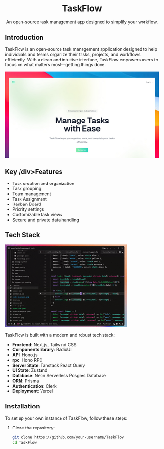 <div align="center">
  <h1>TaskFlow</h1>
  <p>An open-source task management app designed to simplify your workflow.</p>
</div>

## Introduction

TaskFlow is an open-source task management application designed to help individuals and teams organize their tasks, projects, and workflows efficiently. With a clean and intuitive interface, TaskFlow empowers users to focus on what matters most—getting things done.

  <img src="./showcase.jpg" alt="TaskFlow Showcase" width="800">

## Key /div>Features

- Task creation and organization
- Task grouping
- Team management
- Task Assignment
- Kanban Board
- Priority settings
- Customizable task views
- Secure and private data handling

## Tech Stack

<div align="start">
  <img src="./video-showcase.gif" alt="TaskFlow Demo" width="400">
</div>

TaskFlow is built with a modern and robust tech stack:

- **Frontend**: Next.js, Tailwind CSS
- **Components library**: RadixUI
- **API**: Hono.js
- **rpc**: Hono RPC
- **Server State**: Tanstack React Query
- **UI State**: Zustand
- **Database**: Neon Serverless Posgres Database
- **ORM**: Prisma
- **Authentication**: Clerk
- **Deployment**: Vercel

## Installation

To set up your own instance of TaskFlow, follow these steps:

1. Clone the repository:
   ```bash
   git clone https://github.com/your-username/TaskFlow
   cd TaskFlow
